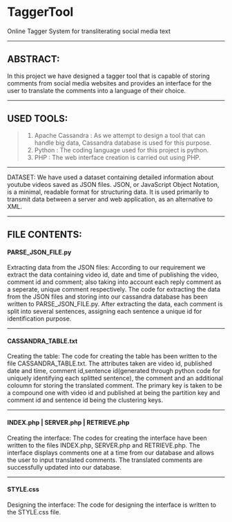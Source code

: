 # TaggerTool


Online Tagger System for transliterating social media text
**********************************************************

## ABSTRACT:
In this project we have designed a tagger tool that is capable of storing comments from social media websites and provides an interface for the user to translate the comments into a language of their choice.
****************************************************************************************************************************************

## USED TOOLS:
>1. Apache  Cassandra	:	As we attempt to design a tool that can handle big data, Cassandra database is used for this purpose.
>2. Python	:	The coding language used for this project is python.
>3. PHP	:	The web interface creation is carried out using PHP.
****************************************************************************************************************************************

DATASET: 
We have used a dataset containing detailed information about youtube videos saved as JSON files.
JSON, or JavaScript Object Notation, is a minimal, readable format for structuring data. It is used primarily to transmit data between a server and web application, as an alternative to XML.
****************************************************************************************************************************************

## FILE CONTENTS:
#### PARSE_JSON_FILE.py
Extracting data from the JSON files: 
According to our requirement we extract the data containing video id, date and time of publishing the video, comment id and comment; also taking into account each reply comment as a seperate, unique comment respectively. 
The code for extracting the data from the JSON files and storing into our cassandra database has been written to PARSE_JSON_FILE.py. After extracting the data, each comment is split into several sentences, assigning each sentence a unique id for identification purpose. 
****************************************************************************************************************************************
#### CASSANDRA_TABLE.txt
Creating the table:
The code for creating the table has been written to the file CASSANDRA_TABLE.txt. The attributes taken are video id, published date and time, comment id,sentence id(generated through python code for uniquely identifying each splitted sentence), the comment and an additional coloumn for storing the translated comment. The primary key is taken to be a compound one with video id and published at being the partition key and comment id and sentence id being the clustering keys.
****************************************************************************************************************************************
#### INDEX.php | SERVER.php | RETRIEVE.php
Creating the interface:
The codes for creating the interface have been written to the files INDEX.php, SERVER.php and RETRIEVE.php. The interface displays comments one at a time from our database and allows the user to input translated comments. The translated comments are successfully updated into our database.
****************************************************************************************************************************************
 #### STYLE.css
Designing the interface:
The code for designing the interface is written to the STYLE.css file.

